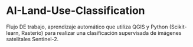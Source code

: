 # AI-Land-Use-Classification
Flujo DE trabajo, aprendizaje automático que utiliza QGIS y Python (Scikit-learn, Rasterio) para realizar una clasificación supervisada de imágenes satelitales Sentinel-2.
